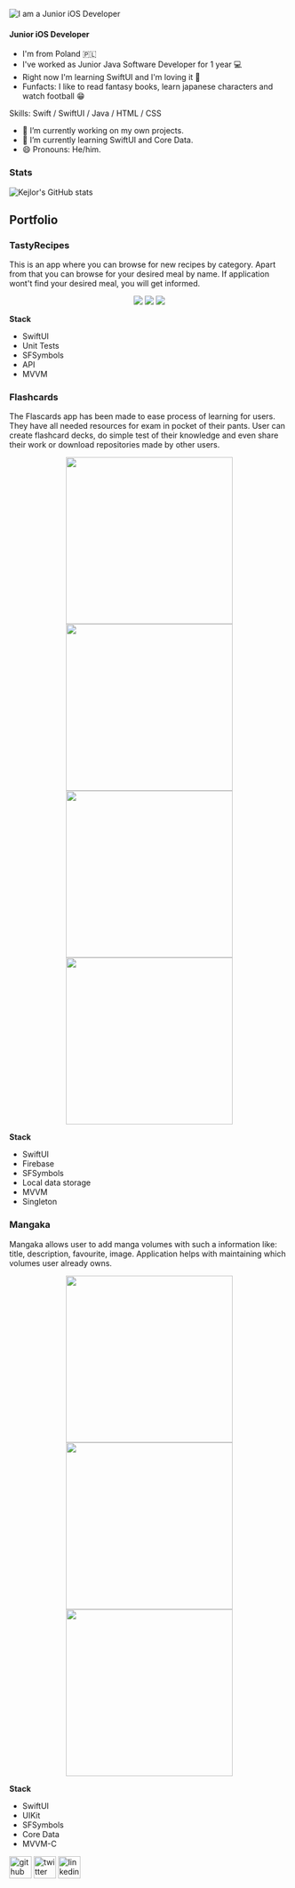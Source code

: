![I am a Junior iOS Developer](banner.png)
#### Junior iOS Developer
- I'm from Poland 🇵🇱
- I've worked as Junior Java Software Developer for 1 year 💻
- Right now I'm learning SwiftUI and I'm loving it 🥰
- Funfacts: I like to read fantasy books, learn japanese characters and watch football 😁

Skills: Swift / SwiftUI / Java / HTML / CSS

- 🔭 I’m currently working on my own projects. 
- 🌱 I’m currently learning SwiftUI and Core Data. 
- 😄 Pronouns: He/him. 

### Stats
![Kejlor's GitHub stats](https://github-readme-stats.vercel.app/api?username=kejlor&show_icons=true&theme=radical)

## Portfolio

### TastyRecipes
This is an app where you can browse for new recipes by category. Apart from that you can browse for your desired meal by name. If application wont't find your desired meal, you will get informed. 

<p align="center">
  <img src="https://github.com/kejlor/TastyRecipes/blob/main/Images/browseMeals.gif">
  <img src="https://github.com/kejlor/TastyRecipes/blob/main/Images/getRandomMeal.gif">
  <img src="https://github.com/kejlor/TastyRecipes/blob/main/Images/searchForMeal.gif">
</p>

**Stack**
- SwiftUI
- Unit Tests
- SFSymbols
- API
- MVVM

### Flashcards
The Flascards app has been made to ease process of learning for users. They have all needed resources for exam in pocket of their pants. User can create flashcard decks, do simple test of their knowledge and even share their work or download repositories made by other users. 

<p align="center">
  <img src="https://github.com/kejlor/Flashcards/blob/main/Images/emptyHome.png" width="300"/>
  <img src="https://github.com/kejlor/Flashcards/blob/main/Images/flashcards.png" width="300">
  <img src="https://github.com/kejlor/Flashcards/blob/main/Images/question.png" width="300">
  <img src="https://github.com/kejlor/Flashcards/blob/main/Images/browseDecks.png" width="300">
</p>

**Stack**
- SwiftUI
- Firebase
- SFSymbols
- Local data storage
- MVVM
- Singleton

### Mangaka
Mangaka allows user to add manga volumes with such a information like: title, description, favourite, image. Application helps with maintaining which volumes user already owns.

<p align="center">
  <img src="https://github.com/kejlor/Mangaka/blob/main/Images/mangakaHome.png" width="300"/>
  <img src="https://github.com/kejlor/Mangaka/blob/main/Images/addManga.gif" width="300">
  <img src="https://github.com/kejlor/Mangaka/blob/main/Images/mangaEntry.gif" width="300">
</p>

**Stack**
- SwiftUI
- UIKit
- SFSymbols
- Core Data
- MVVM-C

[<img src='https://cdn.jsdelivr.net/npm/simple-icons@3.0.1/icons/github.svg' alt='github' height='40'>](https://github.com/kejlor)  [<img src='https://cdn.jsdelivr.net/npm/simple-icons@3.0.1/icons/twitter.svg' alt='twitter' height='40'>](https://twitter.com/BartDev)  [<img src='https://cdn.jsdelivr.net/npm/simple-icons@3.0.1/icons/linkedin.svg' alt='linkedin' height='40'>](https://www.linkedin.com/in/bartosz-wojtkowiak-7659311a3/)
